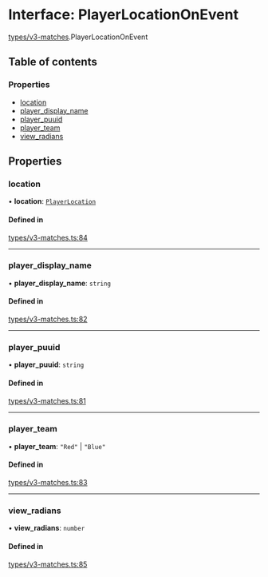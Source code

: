 # Interface: PlayerLocationOnEvent

[types/v3-matches](../modules/types_v3_matches.md).PlayerLocationOnEvent

## Table of contents

### Properties

- [location](types_v3_matches.PlayerLocationOnEvent.md#location)
- [player\_display\_name](types_v3_matches.PlayerLocationOnEvent.md#player_display_name)
- [player\_puuid](types_v3_matches.PlayerLocationOnEvent.md#player_puuid)
- [player\_team](types_v3_matches.PlayerLocationOnEvent.md#player_team)
- [view\_radians](types_v3_matches.PlayerLocationOnEvent.md#view_radians)

## Properties

### location

• **location**: [`PlayerLocation`](../modules/types_v3_matches.md#playerlocation)

#### Defined in

[types/v3-matches.ts:84](https://github.com/jameslinimk/unofficial-valorant-api/blob/1def087/package/src/types/v3-matches.ts#L84)

___

### player\_display\_name

• **player\_display\_name**: `string`

#### Defined in

[types/v3-matches.ts:82](https://github.com/jameslinimk/unofficial-valorant-api/blob/1def087/package/src/types/v3-matches.ts#L82)

___

### player\_puuid

• **player\_puuid**: `string`

#### Defined in

[types/v3-matches.ts:81](https://github.com/jameslinimk/unofficial-valorant-api/blob/1def087/package/src/types/v3-matches.ts#L81)

___

### player\_team

• **player\_team**: ``"Red"`` \| ``"Blue"``

#### Defined in

[types/v3-matches.ts:83](https://github.com/jameslinimk/unofficial-valorant-api/blob/1def087/package/src/types/v3-matches.ts#L83)

___

### view\_radians

• **view\_radians**: `number`

#### Defined in

[types/v3-matches.ts:85](https://github.com/jameslinimk/unofficial-valorant-api/blob/1def087/package/src/types/v3-matches.ts#L85)
